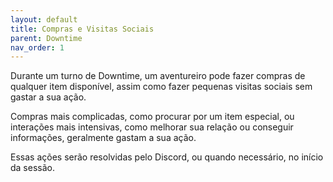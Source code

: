 ```yaml
---
layout: default
title: Compras e Visitas Sociais
parent: Downtime
nav_order: 1
---
```


Durante um turno de Downtime, um aventureiro pode fazer compras de qualquer item disponível, assim como fazer pequenas visitas sociais sem gastar a sua ação.

Compras mais complicadas, como procurar por um item especial, ou interações mais intensivas, como melhorar sua relação ou conseguir informações, geralmente gastam a sua ação.

Essas ações serão resolvidas pelo Discord, ou quando necessário, no início da sessão.
